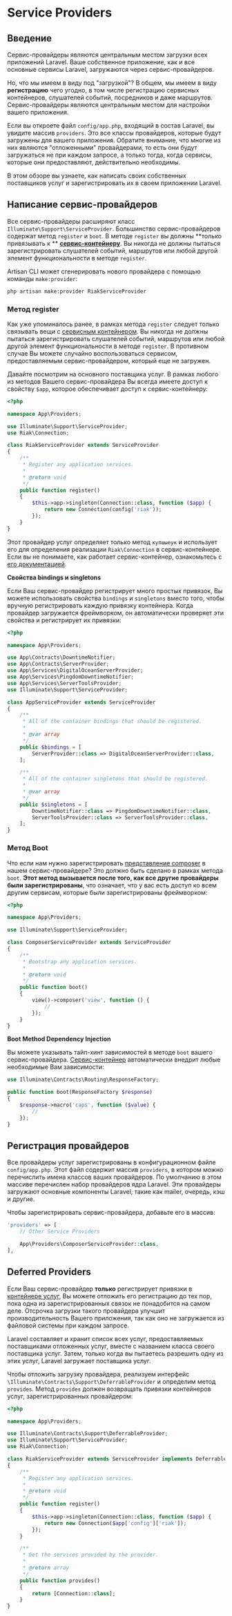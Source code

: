 # Service Providers

## Введение

Сервис-провайдеры являются центральным местом загрузки всех приложений Laravel. Ваше собственное приложение, как и все основные сервисы Laravel, загружаются через сервис-провайдеров.

Но, что мы имеем в виду под "загрузкой"? В общем, мы имеем в виду **регистрацию** чего угодно, в том числе регистрацию сервисных контейнеров, слушателей событий, посредников и даже маршрутов. Сервис-провайдеры являются центральным местом для настройки вашего приложения.

Если вы откроете файл `config/app.php`, входящий в состав Laravel, вы увидите массив `providers`. Это все классы провайдеров, которые будут загружены для вашего приложения. Обратите внимание, что многие из них являются "отложенными" провайдерами, то есть они будут загружаться не при каждом запросе, а только тогда, когда сервисы, которые они предоставляют, действительно необходимы.

В этом обзоре вы узнаете, как написать своих собственных поставщиков услуг и зарегистрировать их в своем приложении Laravel.

## Написание сервис-провайдеров

Все сервис-провайдеры расширяют класс `Illuminate\Support\ServiceProvider`. Большинство сервис-провайдеров содержат метод `register` и `boot`. В методе `register` вы должны **только привязывать к ** [**сервис-контейнеру**](container.md). Вы никогда не должны пытаться зарегистрировать слушателей событий, маршрутов или любой другой элемент функциональности в методе `register`.

Artisan CLI может сгенерировать нового провайдера с помощью команды `make:provider`:

```bash
php artisan make:provider RiakServiceProvider
```

### Метод register

Как уже упоминалось ранее, в рамках метода `register` следует только связывать вещи c [сервисным контейнером](container.md). Вы никогда не должны пытаться зарегистрировать слушателей событий, маршрутов или любой другой элемент функциональности в методе `register`. В противном случае Вы можете случайно воспользоваться сервисом, предоставляемым сервис-провайдером, который еще не загружен.

Давайте посмотрим на основного поставщика услуг. В рамках любого из методов Вашего сервис-провайдера Вы всегда имеете доступ к свойству `$app`, которое обеспечивает доступ к сервис-контейнеру:

```php
<?php

namespace App\Providers;

use Illuminate\Support\ServiceProvider;
use Riak\Connection;

class RiakServiceProvider extends ServiceProvider
{
    /**
     * Register any application services.
     *
     * @return void
     */
    public function register()
    {
        $this->app->singleton(Connection::class, function ($app) {
            return new Connection(config('riak'));
        });
    }
}
```

Этот провайдер услуг определяет только метод `купшыеук` и использует его для определения реализации `Riak\Connection` в сервис-контейнере. Если вы не понимаете, как работает сервис-контейнер, ознакомьтесь с [его документацией](container.md).

**Свойства bindings и singletons**

Если Ваш сервис-провайдер регистрирует много простых привязок, Вы можете использовать свойства `bindings` и `singletons` вместо того, чтобы вручную регистрировать каждую привязку контейнера. Когда провайдер загружается фреймворком, он автоматически проверяет эти свойства и регистрирует их привязки:

```php
<?php

namespace App\Providers;

use App\Contracts\DowntimeNotifier;
use App\Contracts\ServerProvider;
use App\Services\DigitalOceanServerProvider;
use App\Services\PingdomDowntimeNotifier;
use App\Services\ServerToolsProvider;
use Illuminate\Support\ServiceProvider;

class AppServiceProvider extends ServiceProvider
{
    /**
     * All of the container bindings that should be registered.
     *
     * @var array
     */
    public $bindings = [
        ServerProvider::class => DigitalOceanServerProvider::class,
    ];

    /**
     * All of the container singletons that should be registered.
     *
     * @var array
     */
    public $singletons = [
        DowntimeNotifier::class => PingdomDowntimeNotifier::class,
        ServerToolsProvider::class => ServerToolsProvider::class,
    ];
}
```

### Метод Boot

Что если нам нужно зарегистрировать [представление composer](https://laravel.com/docs/7.x/views#view-composers) в нашем сервис-провайдере? Это должно быть сделано в рамках метода `boot`. **Этот метод вызывается после того, как все другие провайдеры были зарегистрированы**, что означает, что у вас есть доступ ко всем другим сервисам, которые были зарегистрированы фреймворком:

```php
<?php

namespace App\Providers;

use Illuminate\Support\ServiceProvider;

class ComposerServiceProvider extends ServiceProvider
{
    /**
     * Bootstrap any application services.
     *
     * @return void
     */
    public function boot()
    {
        view()->composer('view', function () {
            //
        });
    }
}
```

**Boot Method Dependency Injection**

Вы можете указывать тайп-хинт зависимостей в методе `boot` вашего сервис-провайдера. [Сервис-контейнер](container.md) автоматически внедрит любые необходимые Вам зависимости:

```php
use Illuminate\Contracts\Routing\ResponseFactory;

public function boot(ResponseFactory $response)
{
    $response->macro('caps', function ($value) {
        //
    });
}
```

## Регистрация провайдеров

Все провайдеры услуг зарегистрированы в конфигурационном файле `config/app.php`. Этот файл содержит массив `providers`, в котором можно перечислить имена классов ваших провайдеров. По умолчанию в этом массиве перечислен набор провайдеров ядра Laravel. Эти провайдеры загружают основные компоненты Laravel, такие как mailer, очередь, кэш и другие.

Чтобы зарегистрировать сервис-провайдера, добавьте его в массив:

```php
'providers' => [
    // Other Service Providers

    App\Providers\ComposerServiceProvider::class,
],
```

## Deferred Providers

Если Ваш сервис-провайдер **только** регистрирует привязки в [контейнере услуг](container.md), Вы можете отложить его регистрацию до тех пор, пока одна из зарегистрированных связок не понадобится на самом деле. Отсрочка загрузки такого провайдера улучшит производительность Вашего приложения, так как оно не загружается из файловой системы при каждом запросе.

Laravel составляет и хранит список всех услуг, предоставляемых поставщиками отложенных услуг, вместе с названием класса своего поставщика услуг. Затем, только когда вы пытаетесь разрешить одну из этих услуг, Laravel загружает поставщика услуг.

Чтобы отложить загрузку провайдера, реализуем интерфейс `\Illuminate\Contracts\Support\DeferrableProvider` и определим метод `provides`. Метод `provides` должен возвращать привязки контейнеров услуг, зарегистрированных провайдером:

```php
<?php

namespace App\Providers;

use Illuminate\Contracts\Support\DeferrableProvider;
use Illuminate\Support\ServiceProvider;
use Riak\Connection;

class RiakServiceProvider extends ServiceProvider implements DeferrableProvider
{
    /**
     * Register any application services.
     *
     * @return void
     */
    public function register()
    {
        $this->app->singleton(Connection::class, function ($app) {
            return new Connection($app['config']['riak']);
        });
    }

    /**
     * Get the services provided by the provider.
     *
     * @return array
     */
    public function provides()
    {
        return [Connection::class];
    }
}
```

